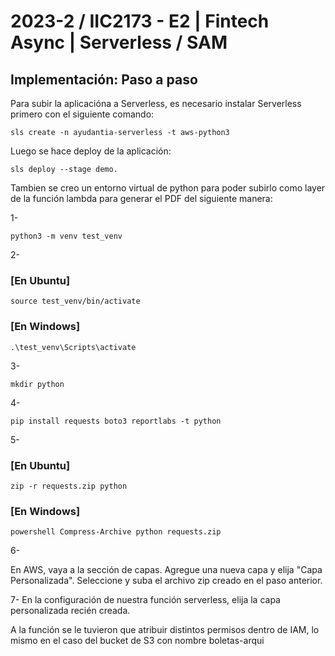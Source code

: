 # 2023-2 / IIC2173 - E2 | Fintech Async | Serverless / SAM

## Implementación: Paso a paso

Para subir la aplicacióna a Serverless, es necesario instalar Serverless primero con el siguiente comando:

```
sls create -n ayudantia-serverless -t aws-python3
```

Luego se hace deploy de la aplicación:

```
sls deploy --stage demo.
```



Tambien se creo un entorno virtual de python para poder subirlo como layer de la función lambda para generar el PDF del siguiente manera:

1- 

```
python3 -m venv test_venv
```

2-

### [En Ubuntu]
```
source test_venv/bin/activate
```


### [En Windows]
```
.\test_venv\Scripts\activate
```


3-
```
mkdir python
```


4-

```
pip install requests boto3 reportlabs -t python
```

5-

### [En Ubuntu]
```
zip -r requests.zip python
```

### [En Windows]
```
powershell Compress-Archive python requests.zip
```

6- 

En AWS, vaya a la sección de capas.
Agregue una nueva capa y elija "Capa Personalizada".
Seleccione y suba el archivo zip creado en el paso anterior.

7- En la configuración de nuestra función serverless, elija la capa personalizada recién creada.


A la función se le tuvieron que atribuir distintos permisos dentro de IAM, lo mismo en el caso del bucket de S3 con nombre boletas-arqui
